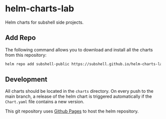# helm-charts-lab

Helm charts for subshell side projects.

## Add Repo

The following command allows you to download and install all the charts from this repository:

```sh
helm repo add subshell-public https://subshell.github.io/helm-charts-lab
```

## Development

All charts should be located in the `charts` directory. On every push to the
main branch, a release of the helm chart is triggered automatically if the
`Chart.yaml` file contains a new version.

This git repository uses [Github Pages](https://helm.sh/docs/topics/chart_repository/#github-pages-example) to host the helm repository.
